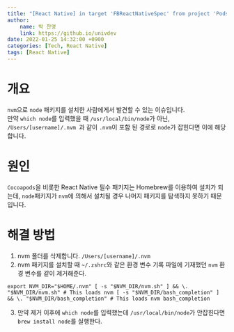 ```yaml
---
title: "[React Native] in target 'FBReactNativeSpec' from project 'Pods' 해결"
author:
    name: 박 찬영
    link: https://github.io/univdev
date: 2022-01-25 14:32:00 +0900
categories: [Tech, React Native]
tags: [React Native]
---
```

# 개요
```nvm```으로 ```node``` 패키지를 설치한 사람에게서 발견할 수 있는 이슈입니다.  
만약 ```which node```를 입력했을 때 ```/usr/local/bin/node```가 아닌, ```/Users/[username]/.nvm ```과 같이 ```.nvm```이 포함 된 경로로 ```node```가 잡힌다면 이에 해당합니다.
# 원인
```Cocoapods```을 비롯한 React Native 필수 패키지는 Homebrew를 이용하여 설치가 되는데, ```node```패키지가 ```nvm```에 의해서 설치될 경우 나머지 패키지를 탐색하지 못하기 때문입니다.
# 해결 방법
1. nvm 폴더를 삭제합니다. ```/Users/[username]/.nvm ```
2. nvm 패키지를 설치할 때 ```~/.zshrc```와 같은 환경 변수 기록 파일에 기재했던 ```nvm``` 환경 변수를 같이 제거해준다.
```text
export NVM_DIR="$HOME/.nvm" [ -s "$NVM_DIR/nvm.sh" ] && \. "$NVM_DIR/nvm.sh" # This loads nvm [ -s "$NVM_DIR/bash_completion" ] && \. "$NVM_DIR/bash_completion" # This loads nvm bash_completion
```
3. 만약 제거 이후에 ```which node```를 입력했는데 ```/usr/local/bin/node```가 안잡힌다면 ```brew install node```를 실행한다.
